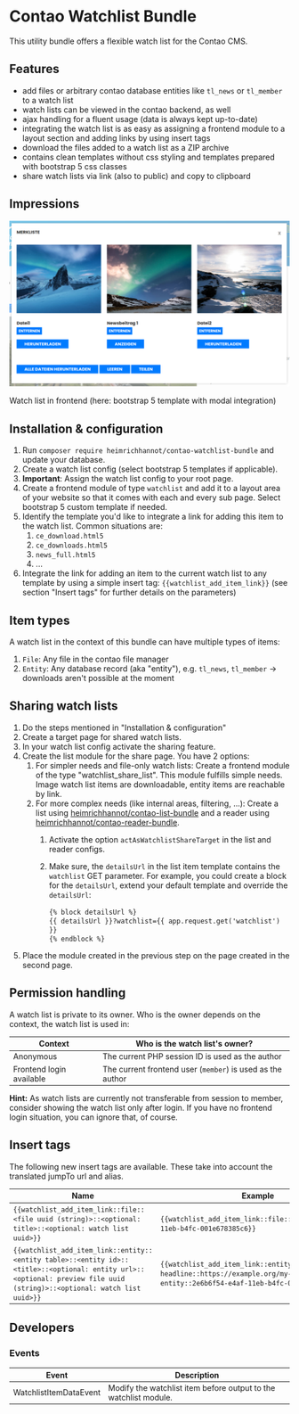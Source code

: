 # Contao Watchlist Bundle

This utility bundle offers a flexible watch list for the Contao CMS.

## Features

- add files or arbitrary contao database entities like `tl_news` or `tl_member` to a watch list
- watch lists can be viewed in the contao backend, as well
- ajax handling for a fluent usage (data is always kept up-to-date)
- integrating the watch list is as easy as assigning a frontend module to a layout section and adding links by using
  insert tags
- download the files added to a watch list as a ZIP archive
- contains clean templates without css styling and templates prepared with bootstrap 5 css classes
- share watch lists via link (also to public) and copy to clipboard

## Impressions

![Watch list in frontend](docs/img/watchlist.png)

Watch list in frontend (here: bootstrap 5 template with modal integration)

## Installation & configuration

1. Run `composer require heimrichhannot/contao-watchlist-bundle` and update your database.
1. Create a watch list config (select bootstrap 5 templates if applicable).
1. **Important**: Assign the watch list config to your root page.
1. Create a frontend module of type `watchlist` and add it to a layout area of your website so that it comes with each
   and every sub page. Select bootstrap 5 custom template if needed.
1. Identify the template you'd like to integrate a link for adding this item to the watch list. Common situations are:
    1. `ce_download.html5`
    1. `ce_downloads.html5`
    1. `news_full.html5`
    1. ...
1. Integrate the link for adding an item to the current watch list to any template by using a simple insert tag:
   `{{watchlist_add_item_link}}` (see section "Insert tags" for further details on the parameters)

## Item types

A watch list in the context of this bundle can have multiple types of items:

1. `File`: Any file in the contao file manager
1. `Entity`: Any database record (aka "entity"), e.g. `tl_news`, `tl_member` -> downloads aren't possible at the moment

## Sharing watch lists

1. Do the steps mentioned in "Installation & configuration"
1. Create a target page for shared watch lists.
1. In your watch list config activate the sharing feature.
1. Create the list module for the share page. You have 2 options:
    1. For simpler needs and file-only watch lists: Create a frontend module of the type "watchlist_share_list". This
       module fulfills simple needs. Image watch list items are downloadable, entity items are reachable by link.
    1. For more complex needs (like internal areas, filtering, ...): Create a list
       using [heimrichhannot/contao-list-bundle](https://github.com/heimrichhannot/contao-list-bundle) and a reader
       using [heimrichhannot/contao-reader-bundle](https://github.com/heimrichhannot/contao-reader-bundle).
        1. Activate the option `actAsWatchlistShareTarget` in the list and reader configs.
        1. Make sure, the `detailsUrl` in the list item template contains the `watchlist` GET parameter. For example,
           you could create a block for the `detailsUrl`, extend your default template and override the `detailsUrl`:
           
           ```twig
           {% block detailsUrl %}
           {{ detailsUrl }}?watchlist={{ app.request.get('watchlist') }}
           {% endblock %}
           ```
1. Place the module created in the previous step on the page created in the second page.

## Permission handling

A watch list is private to its owner. Who is the owner depends on the context, the watch list is used in:

Context | Who is the watch list's owner?
--------|------------------------------
Anonymous | The current PHP session ID is used as the author
Frontend login available | The current frontend user (`member`) is used as the author

**Hint:** As watch lists are currently not transferable from session to member, consider showing the watch list only
after login. If you have no frontend login situation, you can ignore that, of course.

## Insert tags

The following new insert tags are available. These take into account the translated jumpTo url and alias.

Name | Example
-----|--------
`{{watchlist_add_item_link::file::<file uuid (string)>::<optional: title>::<optional: watch list uuid>}}` | `{{watchlist_add_item_link::file::2e6b6f54-e4af-11eb-b4fc-001e678385c6}}`
`{{watchlist_add_item_link::entity::<entity table>::<entity id>::<title>::<optional: entity url>::<optional: preview file uuid (string)>::<optional: watch list uuid>}}` | `{{watchlist_add_item_link::entity::tl_news::1::My headline::https://example.org/my-entity::2e6b6f54-e4af-11eb-b4fc-001e678385c6}}`

## Developers

### Events

| Event                   | Description                                                      |
|-------------------------|------------------------------------------------------------------|
| WatchlistItemDataEvent | Modify the watchlist item before output to the watchlist module. |
